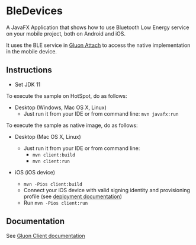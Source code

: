 BleDevices
=======

A JavaFX Application that shows how to use Bluetooth Low Energy service on your mobile project, both on Android and iOS.

It uses the BLE service in [Gluon Attach](https://github.com/gluonhq/attach) to access the native implementation in the mobile device.

Instructions
------------
- Set JDK 11

To execute the sample on HotSpot, do as follows:

* Desktop (Windows, Mac OS X, Linux)
  - Just run it from your IDE or from command line: `mvn javafx:run`

To execute the sample as native image, do as follows:

* Desktop (Mac OS X, Linux)
  - Just run it from your IDE or from command line: 
     - `mvn client:build` 
     - `mvn client:run`

* iOS (iOS device)
   - `mvn -Pios client:build`
   - Connect your iOS device with valid signing identity and provisioning profile (see [deployment documentation](https://docs.gluonhq.com/client/#_ios_deployment))
   - Run `mvn -Pios client:run`

Documentation
-------------

See [Gluon Client documentation](https://docs.gluonhq.com/client)